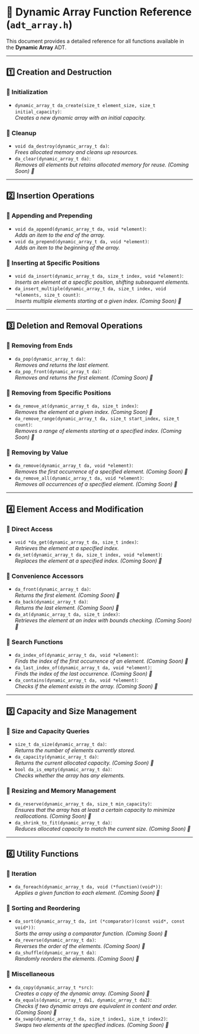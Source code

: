 # 📖 Dynamic Array Function Reference (`adt_array.h`)

This document provides a detailed reference for all functions available in the **Dynamic Array** ADT.

---

## 1️⃣ Creation and Destruction

### 🔹 Initialization  
- `dynamic_array_t da_create(size_t element_size, size_t initial_capacity)`:  
  _Creates a new dynamic array with an initial capacity._  

### 🔹 Cleanup  
- `void da_destroy(dynamic_array_t da)`:  
  _Frees allocated memory and cleans up resources._  
- `da_clear(dynamic_array_t da)`:  
  _Removes all elements but retains allocated memory for reuse._ _(Coming Soon) 🚀_ 

---

## 2️⃣ Insertion Operations

### 🔹 Appending and Prepending  
- `void da_append(dynamic_array_t da, void *element)`:  
  _Adds an item to the end of the array._  
- `void da_prepend(dynamic_array_t da, void *element)`:  
  _Adds an item to the beginning of the array._ 

### 🔹 Inserting at Specific Positions  
- `void da_insert(dynamic_array_t da, size_t index, void *element)`:  
  _Inserts an element at a specific position, shifting subsequent elements._ 
- `da_insert_multiple(dynamic_array_t da, size_t index, void *elements, size_t count)`:  
  _Inserts multiple elements starting at a given index._ _(Coming Soon) 🚀_

---

## 3️⃣ Deletion and Removal Operations  

### 🔹 Removing from Ends  
- `da_pop(dynamic_array_t da)`:  
  _Removes and returns the last element._ 
- `da_pop_front(dynamic_array_t da)`:  
  _Removes and returns the first element._ _(Coming Soon) 🚀_

### 🔹 Removing from Specific Positions  
- `da_remove_at(dynamic_array_t da, size_t index)`:  
  _Removes the element at a given index._ _(Coming Soon) 🚀_ 
- `da_remove_range(dynamic_array_t da, size_t start_index, size_t count)`:  
  _Removes a range of elements starting at a specified index._ _(Coming Soon) 🚀_

### 🔹 Removing by Value  
- `da_remove(dynamic_array_t da, void *element)`:  
  _Removes the first occurrence of a specified element._ _(Coming Soon) 🚀_
- `da_remove_all(dynamic_array_t da, void *element)`:  
  _Removes all occurrences of a specified element._ _(Coming Soon) 🚀_

---

## 4️⃣ Element Access and Modification  

### 🔹 Direct Access  
- `void *da_get(dynamic_array_t da, size_t index)`:  
  _Retrieves the element at a specified index._ 
- `da_set(dynamic_array_t da, size_t index, void *element)`:  
  _Replaces the element at a specified index._ _(Coming Soon) 🚀_  

### 🔹 Convenience Accessors  
- `da_front(dynamic_array_t da)`:  
  _Returns the first element._ _(Coming Soon) 🚀_
- `da_back(dynamic_array_t da)`:  
  _Returns the last element._ _(Coming Soon) 🚀_
- `da_at(dynamic_array_t da, size_t index)`:  
  _Retrieves the element at an index with bounds checking._ _(Coming Soon) 🚀_ 

### 🔹 Search Functions  
- `da_index_of(dynamic_array_t da, void *element)`:  
  _Finds the index of the first occurrence of an element._ _(Coming Soon) 🚀_  
- `da_last_index_of(dynamic_array_t da, void *element)`:  
  _Finds the index of the last occurrence._ _(Coming Soon) 🚀_
- `da_contains(dynamic_array_t da, void *element)`:  
  _Checks if the element exists in the array._ _(Coming Soon) 🚀_ 

---

## 5️⃣ Capacity and Size Management  

### 🔹 Size and Capacity Queries  
- `size_t da_size(dynamic_array_t da)`:  
  _Returns the number of elements currently stored._ 
- `da_capacity(dynamic_array_t da)`:  
  _Returns the current allocated capacity._ _(Coming Soon) 🚀_  
- `bool da_is_empty(dynamic_array_t da)`:  
  _Checks whether the array has any elements._  

### 🔹 Resizing and Memory Management  
- `da_reserve(dynamic_array_t da, size_t min_capacity)`:  
  _Ensures that the array has at least a certain capacity to minimize reallocations._ _(Coming Soon) 🚀_
- `da_shrink_to_fit(dynamic_array_t da)`:  
  _Reduces allocated capacity to match the current size._ _(Coming Soon) 🚀_

---

## 6️⃣ Utility Functions  

### 🔹 Iteration  
- `da_foreach(dynamic_array_t da, void (*function)(void*))`:  
  _Applies a given function to each element._ _(Coming Soon) 🚀_

### 🔹 Sorting and Reordering  
- `da_sort(dynamic_array_t da, int (*comparator)(const void*, const void*))`:  
  _Sorts the array using a comparator function._ _(Coming Soon) 🚀_
- `da_reverse(dynamic_array_t da)`:  
  _Reverses the order of the elements._ _(Coming Soon) 🚀_
- `da_shuffle(dynamic_array_t da)`:  
  _Randomly reorders the elements._ _(Coming Soon) 🚀_

### 🔹 Miscellaneous  
- `da_copy(dynamic_array_t *src)`:  
  _Creates a copy of the dynamic array._ _(Coming Soon) 🚀_
- `da_equals(dynamic_array_t da1, dynamic_array_t da2)`:  
  _Checks if two dynamic arrays are equivalent in content and order._ _(Coming Soon) 🚀_
- `da_swap(dynamic_array_t da, size_t index1, size_t index2)`:  
  _Swaps two elements at the specified indices._ _(Coming Soon) 🚀_

